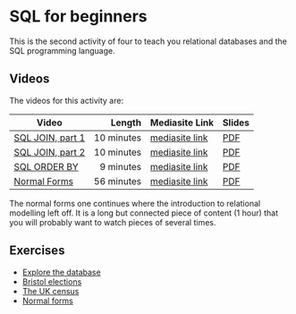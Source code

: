 # SQL for beginners

This is the second activity of four to teach you relational databases and the SQL programming language.

## Videos

The videos for this activity are:

| Video | Length | Mediasite Link | Slides |
|-------|-------:|----------------|--------|
| [SQL JOIN, part 1](https://ams-hsta-ims-ond.mediasite.com/MediasiteDeliver/vol01/bristoluniversity/MP4Video/bab37acb-e69a-4718-8ba8-a2dceee71a99.mp4/QualityLevels(699000)) | 10 minutes | [mediasite link](https://mediasite.bris.ac.uk/Mediasite/Play/87fc5f25f4d446f99149a58289899e8d1d) | [PDF](https://cs-uob.github.io/COMS10012/slides/SQL%20JOIN%20part%201.pdf) |
| [SQL JOIN, part 2](https://ams-hsta-ims-ond.mediasite.com/MediasiteDeliver/vol01/bristoluniversity/MP4Video/ab90d187-69b6-43fa-a9ed-3a9a9ea0a3b3.mp4/QualityLevels(699000)) | 10 minutes | [mediasite link](https://mediasite.bris.ac.uk/Mediasite/Play/26c1ecb043034568987acc2d3eedc8371d) | [PDF](https://cs-uob.github.io/COMS10012/slides/SQL%20JOIN%20part%202.pdf) |
| [SQL ORDER BY](https://ams-hsta-ims-ond.mediasite.com/MediasiteDeliver/vol01/bristoluniversity/MP4Video/f050a7fb-3341-44ab-84f0-59268215ed70.mp4/QualityLevels(699000)) | 9 minutes | [mediasite link](https://mediasite.bris.ac.uk/Mediasite/Play/135220e25bf542099703ca40a900722e1d) | [PDF](https://cs-uob.github.io/COMS10012/slides/SQL%20ORDER%20BY.pdf) |
| [Normal Forms](https://ams-hsta-ims-ond.mediasite.com/MediasiteDeliver/vol01/bristoluniversity/MP4Video/d68cd782-7813-4280-b650-6111bed23469.mp4/QualityLevels(699000)) | 56 minutes | [mediasite link](https://mediasite.bris.ac.uk/Mediasite/Play/6a2edd198312428e846371a3bfd0625c1d) | [PDF](https://cs-uob.github.io/COMS10012/slides/Normal%20forms.pdf) |

The normal forms one continues where the introduction to relational modelling left off. It is a long but connected piece of content (1 hour) that you will probably want to watch pieces of several times.

## Exercises

  - [Explore the database](./explore-database.md)
  - [Bristol elections](.//elections.md)
  - [The UK census](./census.md)
  - [Normal forms](./normalforms.md)
